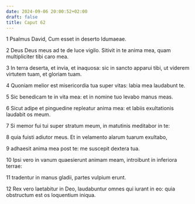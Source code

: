 ```yaml
---
date: 2024-09-06 20:00:52+02:00
draft: false
title: Caput 62
---
```





1 Psalmus David, Cum esset in deserto Idumaeae.

2 Deus Deus meus ad te de luce vigilo. Sitivit in te anima mea, quam multipliciter tibi caro mea.

3 In terra deserta, et invia, et inaquosa: sic in sancto apparui tibi, ut viderem virtutem tuam, et gloriam tuam.

4 Quoniam melior est misericordia tua super vitas: labia mea laudabunt te.

5 Sic benedicam te in vita mea: et in nomine tuo levabo manus meas.

6 Sicut adipe et pinguedine repleatur anima mea: et labiis exultationis laudabit os meum.

7 Si memor fui tui super stratum meum, in matutinis meditabor in te:

8 quia fuisti adiutor meus. Et in velamento alarum tuarum exultabo,

9 adhaesit anima mea post te: me suscepit dextera tua.

10 Ipsi vero in vanum quaesierunt animam meam, introibunt in inferiora terrae:

11 tradentur in manus gladii, partes vulpium erunt.

12 Rex vero laetabitur in Deo, laudabuntur omnes qui iurant in eo: quia obstructum est os loquentium iniqua.

